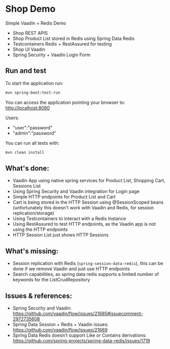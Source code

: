 # Shop Demo

Simple Vaadin + Redis Demo

- Shop REST APIS 
- Shop Product List stored in Redis using Spring Data Redis
- Testcontainers Redis + RestAssured for testing
- Shop UI Vaadin
- Spring Security + Vaadin Login Form

## Run and test

To start the application run: 

```sh
mvn spring-boot:test-run
```
You can access the application pointing your browser to: [http://localhost:8080](http://localhost:8080)

Users:
- "user":"password"
- "admin":"password"

You can run all tests with:
```sh
mvn clean install
```

## What's done: 
- Vaadin App using native spring services for Product List, Shopping Cart, Sessions List
- Using Spring Security and Vaadin integration for Login page
- Simple HTTP endpoints for Product List and Cart
- Cart is being stored in the HTTP Session using @SessionScoped beans (unfortunately this doesn't work with Vaadin and Redis, for session replication/storage)
- Using Testcontainers to interact with a Redis Instance
- Using RestAssured to test HTTP endpoints, as the Vaadin app is not using the HTTP endpoints
- HTTP Session List just shows HTTP Sessions

## What's missing: 
- Session replication with Redis (`spring-session-data-redis`), this can be done if we remove Vaadin and just use HTTP endpoints
- Search capabilities, as spring data redis supports a limited number of keywords for the ListCrudRepository


## Issues & references: 

- Spring Security and Vaadin: https://github.com/vaadin/flow/issues/21685#issuecomment-2972735608 
- Spring Data Session + Redis + Vaadin issues: https://github.com/vaadin/flow/issues/21669
- Spring Data Redis doesn't support Like or Contains derivations: https://github.com/spring-projects/spring-data-redis/issues/1719